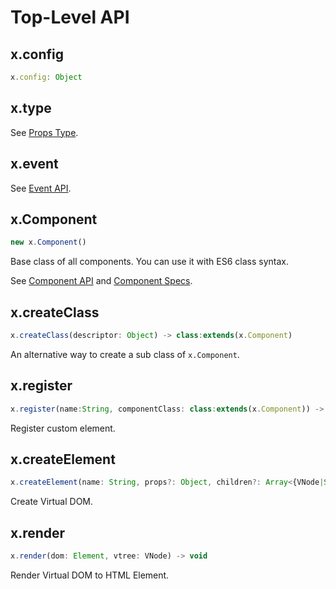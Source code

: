 # Top-Level API

## x.config

``` javascript
x.config: Object
```

## x.type

See [Props Type](./props-type.md).

## x.event

See [Event API](./event-api.js).

## x.Component

``` javascript
new x.Component()
```

Base class of all components. You can use it with ES6 class syntax.

See [Component API](./component-api.md) and [Component Specs](./component-specs.md).

## x.createClass

``` javascript
x.createClass(descriptor: Object) -> class:extends(x.Component)
```

An alternative way to create a sub class of `x.Component`.

## x.register

``` javascript
x.register(name:String, componentClass: class:extends(x.Component)) -> void
```

Register custom element.

## x.createElement

``` javascript
x.createElement(name: String, props?: Object, children?: Array<{VNode|String}>) -> VNode
```

Create Virtual DOM.

## x.render

``` javascript
x.render(dom: Element, vtree: VNode) -> void
```

Render Virtual DOM to HTML Element.
